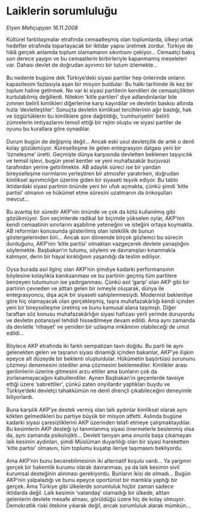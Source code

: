 # Laiklerin sorumluluğu

*Etyen Mahçupyan 16.11.2008*

<div class="taraf_structure_2col_1zq">
<div class="margen_n">



 <p>Kültürel farklılaşmalar etrafında cemaatleşmiş olan toplumlarda, ülkeyi ortak hedefler etrafında toparlayacak bir iktidar yapısı üretmek zordur. Türkiye de hâlâ gerçek anlamda toplum olamamanın sıkıntısını çekiyor... Cemaatçi bakış son derece yaygın ve bu cemaatlerin birbirleriyle kapanmamış meseleleri var. Dahası devlet de doğrudan ayırımcı bir tutum izlemekte... <br/><br/>Bu nedenle bugüne dek Türkiye’deki siyasi partiler hep önlerinde onların kapasitesini fazlasıyla aşan bir misyon buldular: Bu halkı tarihinde ilk kez bir toplum haline getirmek. Ne var ki siyasi partilerin kendileri de cemaatçilikten kurtulabilmiş değillerdi. Nitekim ‘kitle partileri’ diye adlandırılanlar bile zımnen belirli kimlikleri diğerlerine karşı kayırdılar ve devletin baskısı altında hızla ‘devletleştiler’. Sonuçta devletin kimliksel tercihlerinin ağır bastığı, hak ve özgürlüklerin bu kimliklere göre dağıtıldığı, ‘cumhuriyetin’ belirli zümrelerin imtiyazlarını temsil ettiği bir rejim oluştu ve siyasi partiler de oyunu bu kurallara göre oynadılar. <br/><br/>Durum bugün de değişmiş değil... Ancak eski usul devletçilik de artık o denli kolay gözükmüyor. Küreselleşme ile gelen entegrasyon dalgası yeni bir ‘özneleşme’ üretti. Geçmişte dünya karşısında devletten beklenen taşıyıcılık ve temsil işlevi, bugün yerel kentler ve yeni muhafazakâr burjuvazi tarafından yerine getirilmekte. AB adaylık süreci ise bir yandan bireyselleşme normlarını yerleştiren bir atmosfer yaratırken, doğrudan kimliksel ayırımcılığın üzerine giden bir siyaseti teşvik ediyor. Bu tablo iktidardaki siyasi partinin önünde yeni bir ufuk açmakta, çünkü şimdi ‘kitle partisi’ olmanın ve hükümet etme süresini uzatmanın da önkoşulları mevcut... <br/><br/>Bu avantaj bir süredir AKP’nin önünde ve çok da kötü kullanılmış gibi gözükmüyor. Son seçimlerde radikal bir biçimde yükselen oylar, AKP’nin kendi cemaatinin sınırlarını aşabilme yeteneğini ve isteğini ortaya koymakta. AB reformları konusunda gösterilmiş olan isteklilik de bunun göstergelerinden biri... Ancak son dönemde birçok gözlemci bu sürecin durduğunu, AKP’nin ‘kitle partisi’ olmaktan vazgeçerek devlete yanaştığını söylemekte. Başbakan’ın tutumu, söylemi ve davranışları kınanmakla kalmıyor, derin bir hayal kırıklığının yaşandığı da teslim ediliyor. <br/><br/>Oysa burada asıl ilginç olan AKP’nin şimdiye kadarki performansının böylesine kolaylıkla kanıksanması ve bu partinin geçmiş tüm partilere benzeyen tutumunun ise yadırganması. Çünkü asıl ‘garip’ olan AKP gibi bir partinin çevreden ve alttan gelen bir ivmeyle oluşarak, dünya ile entegrasyoncu, dışa açık bir siyaseti sahiplenmesiydi. Modernist beklentiye göre hiç olamayacak olan gerçekleşmiş, taşra muhafazakârlığı kendi içinden yeni bir bireyselleşme üretmiş ve bunu kamusal alana taşımıştı. Diğer taraftan söz konusu muhafazakârlığın siyasi hafızası yerli yerinde duruyordu ve devletin potansiyel tehdidi hissedilmeye devam edildi. Ama aynı zamanda da devletle ‘nihayet’ ve yeniden bir uzlaşma imkânının olabileceği de umut edildi... <br/><br/>Böylece AKP etrafında iki farklı sempatizan tavrı doğdu. Bu parti ile aynı gelenekten gelen ve taşranın siyasi dinamiği içinden bakanlar, AKP’ye ilişkin epeyce alt düzeyde bir beklenti oluşturdular. Hükümetin başörtüsü sorununu çözmeyi denemesini istediler ama çözmesini beklemediler. Kimlikler arası gerilimlerin üzerine gitmesini arzu ettiler ama bunların çok da zorlanamayacağını kabullendiler. Aynen Başbakan’ın geçenlerde tavsiye ettiği üzere ‘sabrettiler’, çünkü zaten onyıllardır yaptıkları buydu ve Türkiye’deki devletçi tahakkümün ne denli dirençli çıkabileceğini deneyimle biliyorlardı. <br/><br/>Buna karşılık AKP’ye destek vermiş olan laik aydınlar kimliksel olarak aynı kökten gelmedikleri bu partiye büyük bir misyon atfetti. Aslında bugüne kadarki siyasi çaresizliklerini AKP üzerinden telafi etmeye çalışmaktaydılar. Bu kesimlerin AKP desteği iyi tanımlanmış siyasi önermelerle beslenmiş olsa da, aynı zamanda psikolojikti... Devleti tanıyan ama onunla başa çıkamayan laik kesimin aydınları, şimdi Müslüman duyarlılığı olan bir siyasi hareketten ‘kitle partisi’ olmasını, tüm toplumu kuşatıp ileriye taşımasını bekliyordu. <br/><br/>Ama AKP’nin bunu becerebilmesinin iki alternatif koşulu vardı... Ya yargının gerçek bir hakemlik kurumu olarak davranması, ya da laik kesimin sivil kurumsal desteğinin alınması gerekiyordu. Bunların ikisi de olmadı... Bugün AKP’nin yalpaladığı ve bunu epeyce oportünist bir mantıkla yaptığı bir gerçek. Ama Türkiye gibi ülkelerde sorumluluk hiçbir zaman sadece iktidarda değil. Laik kesimin ‘vatandaş’ olamadığı bir ülkede, alttan gelenlerin devlete mesafe alması, görüldüğü üzere hiç de kolay olmuyor. Demokratlık riski ötekine yıkarak değil, ancak sorumluluk alarak mümkün...</p>

<br/>


<div id="taraf_not">
</div>

</div>


</div>
